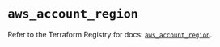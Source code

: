 # `aws_account_region`

Refer to the Terraform Registry for docs: [`aws_account_region`](https://registry.terraform.io/providers/hashicorp/aws/5.77.0/docs/resources/account_region).
